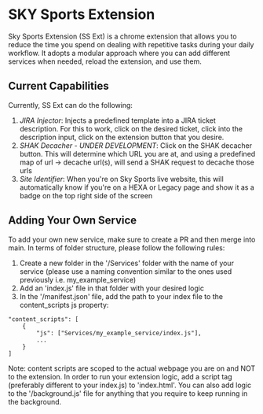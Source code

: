 # SKY Sports Extension

Sky Sports Extension (SS Ext) is a chrome extension that allows you to reduce the time you spend on dealing with repetitive tasks during your daily workflow. It adopts a modular approach where you can add different services when needed, reload the extension, and use them.

## Current Capabilities

Currently, SS Ext can do the following:
1. _JIRA Injector_: Injects a predefined template into a JIRA ticket description. For this to work, click on the desired ticket, click into the description input, click on the extension button that you desire.
2. _SHAK Decacher - UNDER DEVELOPMENT_: Click on the SHAK decacher button. This will determine which URL you are at, and using a predefined map of url -> decache url(s), will send a SHAK request to decache those urls
3. _Site Identifier_: When you're on Sky Sports live website, this will automatically know if you're on a HEXA or Legacy page and show it as a badge on the top right side of the screen

## Adding Your Own Service

To add your own new service, make sure to create a PR and then merge into main. In terms of folder structure, please follow the following rules:
1. Create a new folder in the '/Services' folder with the name of your service (please use a naming convention similar to the ones used previously i.e. my_example_service)
2. Add an 'index.js' file in that folder with your desired logic
3. In the '/manifest.json' file, add the path to your index file to the content_scripts js property:

```
"content_scripts": [
    {
        "js": ["Services/my_example_service/index.js"],
        ...
    }
]
```

Note: content scripts are scoped to the actual webpage you are on and NOT to the extension. In order to run your extension logic, add a script tag (preferably different to your index.js) to 'index.html'. You can also add logic to the '/background.js' file for anything that you require to keep running in the background.

